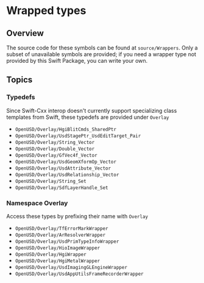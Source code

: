 # Wrapped types

## Overview
The source code for these symbols can be found at `source/Wrappers`. Only a subset of unavailable symbols are provided; if you need a wrapper type not provided by this Swift Package, you can write your own.

## Topics

### Typedefs
Since Swift-Cxx interop doesn't currently support specializing class templates from Swift, these typedefs are provided under `Overlay`

- ``OpenUSD/Overlay/HgiBlitCmds_SharedPtr``
- ``OpenUSD/Overlay/UsdStagePtr_UsdEditTarget_Pair``
- ``OpenUSD/Overlay/String_Vector``
- ``OpenUSD/Overlay/Double_Vector``
- ``OpenUSD/Overlay/GfVec4f_Vector``
- ``OpenUSD/Overlay/UsdGeomXformOp_Vector``
- ``OpenUSD/Overlay/UsdAttribute_Vector``
- ``OpenUSD/Overlay/UsdRelationship_Vector``
- ``OpenUSD/Overlay/String_Set``
- ``OpenUSD/Overlay/SdfLayerHandle_Set``

### Namespace Overlay
Access these types by prefixing their name with `Overlay`
- ``OpenUSD/Overlay/TfErrorMarkWrapper``
- ``OpenUSD/Overlay/ArResolverWrapper``
- ``OpenUSD/Overlay/UsdPrimTypeInfoWrapper``
- ``OpenUSD/Overlay/HioImageWrapper``
- ``OpenUSD/Overlay/HgiWrapper``
- ``OpenUSD/Overlay/HgiMetalWrapper``
- ``OpenUSD/Overlay/UsdImagingGLEngineWrapper``
- ``OpenUSD/Overlay/UsdAppUtilsFrameRecorderWrapper``

